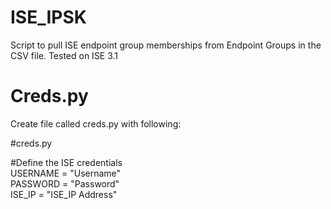 # ISE_IPSK
Script to pull ISE endpoint group memberships from Endpoint Groups in the CSV file.
Tested on ISE 3.1
# Creds.py
Create file called creds.py with following:

\#creds.py

\#Define the ISE credentials  
USERNAME = "Username"  
PASSWORD = "Password"  
ISE_IP = "ISE_IP Address"  

